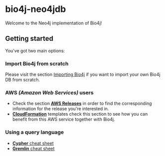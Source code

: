 # bio4j-neo4jdb

Welcome to the Neo4j implementation of Bio4j!

## Getting started

You've got two main options:

### Import Bio4j from scratch
Please visit the section [Importing Bio4j](/docs/importing_bio4j_neo4j.markdown) if you want to import your own Bio4j DB from scratch.

### AWS _(Amazon Web Services)_ users 

* Check the section [**AWS Releases**](/docs/aws_releases.markdown) in order to find the corresponding information for the release you're interested in.
* [**CloudFormation**](/docs/cloudformation_neo4j.markdown) templates check this section to see how you can benefit from this AWS service together with Bio4j.


### Using a query language

* [**Cypher** cheat sheet](docs/cypher_cheat_sheet.markdown)
* [**Gremlin** cheat sheet](docs/gremlin_cheat_sheet.markdown)
 


